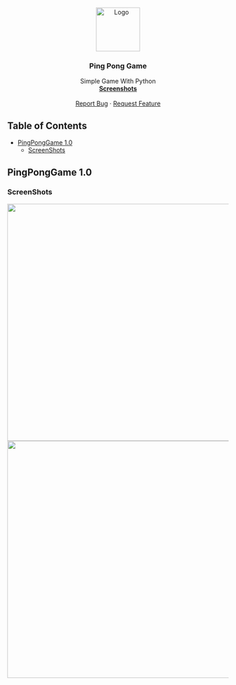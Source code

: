 
<!-- PROJECT LOGO -->
<br />
<p align="center">
  <a href="https://github.com/mapekdemir/PingPongGame">
    <img src="/Icon.png" alt="Logo" width="100" >
  </a>

  <h3 align="center">Ping Pong Game</h3>

  <p align="center">
    Simple Game With Python
    <br />
    <a href="#ScreenShots"><strong>Screenshots</strong></a>
    <br />
    <br />
    <a href="https://github.com/mapekdemir/PingPongGame/issues">Report Bug</a>
    ·
    <a href="https://github.com/mapekdemir/PingPongGame/issues">Request Feature</a>
  </p>
</p>



<!-- TABLE OF CONTENTS -->
## Table of Contents

* [PingPongGame 1.0]()
  * [ScreenShots]()



<!-- PingPongGame 1.0 -->
## PingPongGame 1.0



### ScreenShots

<img src="ScreenShot1.jpg" width="724" height="540"><img src="ScreenShot2.jpg" width="724" height="540">
